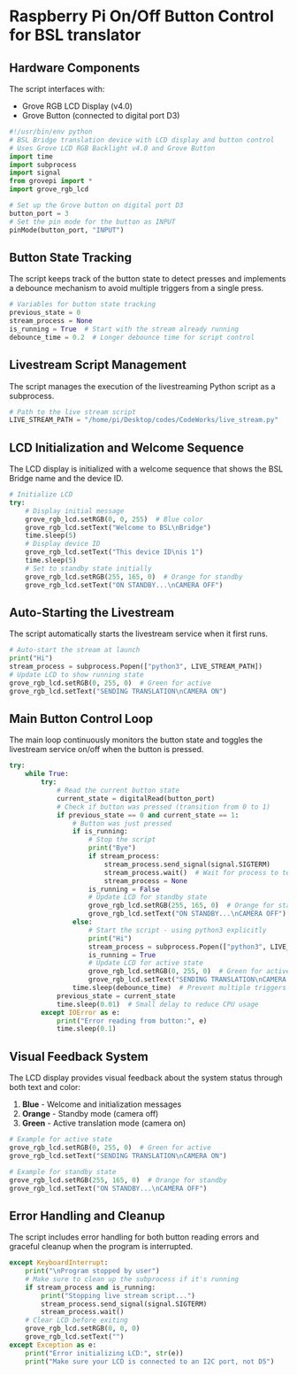 # Raspberry Pi On/Off Button Control for BSL translator
## Hardware Components

The script interfaces with:
- Grove RGB LCD Display (v4.0)
- Grove Button (connected to digital port D3)

```python
#!/usr/bin/env python
# BSL Bridge translation device with LCD display and button control
# Uses Grove LCD RGB Backlight v4.0 and Grove Button
import time
import subprocess
import signal
from grovepi import *
import grove_rgb_lcd

# Set up the Grove button on digital port D3
button_port = 3
# Set the pin mode for the button as INPUT
pinMode(button_port, "INPUT")
```

## Button State Tracking

The script keeps track of the button state to detect presses and implements a debounce mechanism to avoid multiple triggers from a single press.

```python
# Variables for button state tracking
previous_state = 0
stream_process = None
is_running = True  # Start with the stream already running
debounce_time = 0.2  # Longer debounce time for script control
```

## Livestream Script Management

The script manages the execution of the livestreaming Python script as a subprocess.

```python
# Path to the live stream script
LIVE_STREAM_PATH = "/home/pi/Desktop/codes/CodeWorks/live_stream.py"
```

## LCD Initialization and Welcome Sequence

The LCD display is initialized with a welcome sequence that shows the BSL Bridge name and the device ID.

```python
# Initialize LCD
try:
    # Display initial message
    grove_rgb_lcd.setRGB(0, 0, 255)  # Blue color
    grove_rgb_lcd.setText("Welcome to BSL\nBridge")
    time.sleep(5)
    # Display device ID
    grove_rgb_lcd.setText("This device ID\nis 1")
    time.sleep(5)
    # Set to standby state initially
    grove_rgb_lcd.setRGB(255, 165, 0)  # Orange for standby
    grove_rgb_lcd.setText("ON STANDBY...\nCAMERA OFF")
```

## Auto-Starting the Livestream

The script automatically starts the livestream service when it first runs.

```python
# Auto-start the stream at launch
print("Hi")
stream_process = subprocess.Popen(["python3", LIVE_STREAM_PATH])
# Update LCD to show running state
grove_rgb_lcd.setRGB(0, 255, 0)  # Green for active
grove_rgb_lcd.setText("SENDING TRANSLATION\nCAMERA ON")
```

## Main Button Control Loop

The main loop continuously monitors the button state and toggles the livestream service on/off when the button is pressed.

```python
try:
    while True:
        try:
            # Read the current button state
            current_state = digitalRead(button_port)
            # Check if button was pressed (transition from 0 to 1)
            if previous_state == 0 and current_state == 1:
                # Button was just pressed
                if is_running:
                    # Stop the script
                    print("Bye")
                    if stream_process:
                        stream_process.send_signal(signal.SIGTERM)
                        stream_process.wait()  # Wait for process to terminate
                        stream_process = None
                    is_running = False
                    # Update LCD for standby state
                    grove_rgb_lcd.setRGB(255, 165, 0)  # Orange for standby
                    grove_rgb_lcd.setText("ON STANDBY...\nCAMERA OFF")
                else:
                    # Start the script - using python3 explicitly
                    print("Hi")
                    stream_process = subprocess.Popen(["python3", LIVE_STREAM_PATH])
                    is_running = True
                    # Update LCD for active state
                    grove_rgb_lcd.setRGB(0, 255, 0)  # Green for active
                    grove_rgb_lcd.setText("SENDING TRANSLATION\nCAMERA ON")
                time.sleep(debounce_time)  # Prevent multiple triggers
            previous_state = current_state
            time.sleep(0.01)  # Small delay to reduce CPU usage
        except IOError as e:
            print("Error reading from button:", e)
            time.sleep(0.1)
```

## Visual Feedback System

The LCD display provides visual feedback about the system status through both text and color:

1. **Blue** - Welcome and initialization messages
2. **Orange** - Standby mode (camera off)
3. **Green** - Active translation mode (camera on)

```python
# Example for active state
grove_rgb_lcd.setRGB(0, 255, 0)  # Green for active
grove_rgb_lcd.setText("SENDING TRANSLATION\nCAMERA ON")

# Example for standby state
grove_rgb_lcd.setRGB(255, 165, 0)  # Orange for standby
grove_rgb_lcd.setText("ON STANDBY...\nCAMERA OFF")
```

## Error Handling and Cleanup

The script includes error handling for both button reading errors and graceful cleanup when the program is interrupted.

```python
except KeyboardInterrupt:
    print("\nProgram stopped by user")
    # Make sure to clean up the subprocess if it's running
    if stream_process and is_running:
        print("Stopping live stream script...")
        stream_process.send_signal(signal.SIGTERM)
        stream_process.wait()
    # Clear LCD before exiting
    grove_rgb_lcd.setRGB(0, 0, 0)
    grove_rgb_lcd.setText("")
except Exception as e:
    print("Error initializing LCD:", str(e))
    print("Make sure your LCD is connected to an I2C port, not D5")
```
